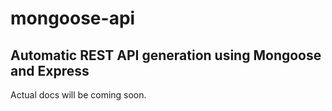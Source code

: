 # mongoose-api

## Automatic REST API generation using Mongoose and Express

Actual docs will be coming soon.
